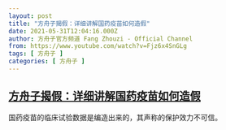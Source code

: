 ```yaml
---
layout: post
title: "方舟子揭假：详细讲解国药疫苗如何造假"
date: 2021-05-31T12:04:16.000Z
author: 方舟子官方频道 Fang Zhouzi - Official Channel
from: https://www.youtube.com/watch?v=Fjz6x4SnGLg
tags: [ 方舟子 ]
categories: [ 方舟子 ]
---
```

<!--1622462656000-->
[方舟子揭假：详细讲解国药疫苗如何造假](https://www.youtube.com/watch?v=Fjz6x4SnGLg)
------

<div>
国药疫苗的临床试验数据是编造出来的，其声称的保护效力不可信。
</div>
